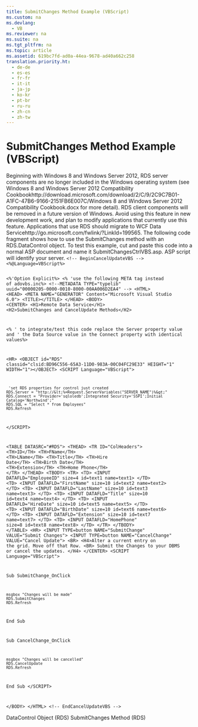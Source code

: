 ```yaml
---
title: SubmitChanges Method Example (VBScript)
ms.custom: na
ms.devlang: 
  - VB
ms.reviewer: na
ms.suite: na
ms.tgt_pltfrm: na
ms.topic: article
ms.assetid: 619bc7fd-ad0a-44ea-9678-ad40a662c258
translation.priority.ht: 
  - de-de
  - es-es
  - fr-fr
  - it-it
  - ja-jp
  - ko-kr
  - pt-br
  - ru-ru
  - zh-cn
  - zh-tw
---
```

# SubmitChanges Method Example (VBScript)
<?xml version="1.0" encoding="utf-8"?>
<developerReferenceWithoutSyntaxDocument xmlns="http://ddue.schemas.microsoft.com/authoring/2003/5" xmlns:xlink="http://www.w3.org/1999/xlink" xmlns:xsi="http://www.w3.org/2001/XMLSchema-instance" xsi:schemaLocation="http://ddue.schemas.microsoft.com/authoring/2003/5 http://dduestorage.blob.core.windows.net/ddueschema/developer.xsd">
  <introduction>
    <alert class="important">
      <para>Beginning with Windows 8 and Windows Server 2012, RDS server components are no longer included in the Windows operating system (see Windows 8 and <externalLink><linkText>Windows Server 2012 Compatibility Cookbook</linkText><linkUri>http://download.microsoft.com/download/2/C/9/2C9C7B01-A1FC-47B6-9166-2151FB6E007C/Windows 8 and Windows Server 2012 Compatibility Cookbook.docx</linkUri></externalLink> for more detail). RDS client components will be removed in a future version of Windows. Avoid using this feature in new development work, and plan to modify applications that currently use this feature. Applications that use RDS should migrate to <externalLink><linkText>WCF Data Service</linkText><linkUri>http://go.microsoft.com/fwlink/?LinkId=199565</linkUri></externalLink>.</para>
    </alert>
    <para>The following code fragment shows how to use the <legacyLink xlink:href="250062a4-13c4-4bed-807d-8b9ad81536d4">SubmitChanges</legacyLink> method with an <legacyLink xlink:href="d85ea4fc-451c-436e-97b8-58f92b149dd0">RDS.DataControl</legacyLink> object.</para>
    <para>To test this example, cut and paste this code into a normal ASP document and name it <legacyBold>SubmitChangesCtrlVBS.asp</legacyBold>. ASP script will identify your server.</para>
    <code>&lt;!-- BeginCancelUpdateVBS --&gt;
&lt;%@Language=VBScript%&gt;

&lt;%'Option Explicit%&gt;
&lt;% 'use the following META tag instead of adovbs.inc%&gt;
&lt;!--METADATA TYPE="typelib" uuid="00000205-0000-0010-8000-00AA006D2EA4" --&gt;
&lt;HTML&gt;
&lt;HEAD&gt;
&lt;META NAME="GENERATOR" Content="Microsoft Visual Studio 6.0"&gt;
&lt;TITLE&gt;&lt;/TITLE&gt;
&lt;/HEAD&gt;
&lt;BODY&gt;
&lt;CENTER&gt;
&lt;H1&gt;Remote Data Service&lt;/H1&gt;
&lt;H2&gt;SubmitChanges and CancelUpdate Methods&lt;/H2&gt;

&lt;%  ' to integrate/test this code replace the Server property value and 
    ' the Data Source value in the Connect property with identical values%&gt;

&lt;HR&gt;
&lt;OBJECT id="RDS" classid="clsid:BD96C556-65A3-11D0-983A-00C04FC29E33" HEIGHT="1" WIDTH="1"&gt;&lt;/OBJECT&gt;
&lt;SCRIPT Language="VBScript"&gt;

     'set RDS properties for control just created
    RDS.Server = "http://&lt;%=Request.ServerVariables("SERVER_NAME")%&gt;"
    RDS.Connect = "Provider='sqloledb';Integrated Security='SSPI';Initial Catalog='Northwind';"
    RDS.SQL = "Select * from Employees"
    RDS.Refresh
&lt;/SCRIPT&gt;

&lt;TABLE DATASRC="#RDS"&gt;
&lt;THEAD&gt;
&lt;TR ID="ColHeaders"&gt;
   &lt;TH&gt;ID&lt;/TH&gt;
   &lt;TH&gt;FName&lt;/TH&gt;
   &lt;TH&gt;LName&lt;/TH&gt;
   &lt;TH&gt;Title&lt;/TH&gt;
   &lt;TH&gt;Hire Date&lt;/TH&gt;
   &lt;TH&gt;Birth Date&lt;/TH&gt;
   &lt;TH&gt;Extension&lt;/TH&gt;
   &lt;TH&gt;Home Phone&lt;/TH&gt;
&lt;/TR&gt;
&lt;/THEAD&gt;
&lt;TBODY&gt;
&lt;TR&gt;
   &lt;TD&gt; &lt;INPUT DATAFLD="EmployeeID" size=4 id=text1 name=text1&gt; &lt;/TD&gt;
   &lt;TD&gt; &lt;INPUT DATAFLD="FirstName" size=10 id=text2 name=text2&gt; &lt;/TD&gt;
   &lt;TD&gt; &lt;INPUT DATAFLD="LastName" size=10 id=text3 name=text3&gt; &lt;/TD&gt;
   &lt;TD&gt; &lt;INPUT DATAFLD="Title" size=10 id=text4 name=text4&gt; &lt;/TD&gt;
   &lt;TD&gt; &lt;INPUT DATAFLD="HireDate" size=10 id=text5 name=text5&gt; &lt;/TD&gt;
   &lt;TD&gt; &lt;INPUT DATAFLD="BirthDate" size=10 id=text6 name=text6&gt; &lt;/TD&gt;
   &lt;TD&gt; &lt;INPUT DATAFLD="Extension" size=10 id=text7 name=text7&gt; &lt;/TD&gt;
   &lt;TD&gt; &lt;INPUT DATAFLD="HomePhone" size=8 id=text8 name=text8&gt; &lt;/TD&gt;
&lt;/TR&gt;
&lt;/TBODY&gt;
&lt;/TABLE&gt;
&lt;HR&gt;
&lt;INPUT TYPE=button NAME="SubmitChange" VALUE="Submit Changes"&gt;
&lt;INPUT TYPE=button NAME="CancelChange" VALUE="Cancel Update"&gt;
&lt;BR&gt;
&lt;H4&gt;Alter a current entry on the grid. Move off that Row. &lt;BR&gt;
Submit the Changes to your DBMS or cancel the updates. &lt;/H4&gt;
&lt;/CENTER&gt;
&lt;SCRIPT Language="VBScript"&gt;

Sub SubmitChange_OnClick
    
    msgbox "Changes will be made"
    RDS.SubmitChanges   
    RDS.Refresh

End Sub

Sub CancelChange_OnClick

    msgbox "Changes will be cancelled"
    RDS.CancelUpdate
    RDS.Refresh

End Sub
&lt;/SCRIPT&gt;


&lt;/BODY&gt;
&lt;/HTML&gt;
&lt;!-- EndCancelUpdateVBS --&gt;</code>
  </introduction>
  <relatedTopics>
<link xlink:href="d85ea4fc-451c-436e-97b8-58f92b149dd0">DataControl Object (RDS)</link>
<link xlink:href="250062a4-13c4-4bed-807d-8b9ad81536d4">SubmitChanges Method (RDS)</link>
</relatedTopics>
</developerReferenceWithoutSyntaxDocument>